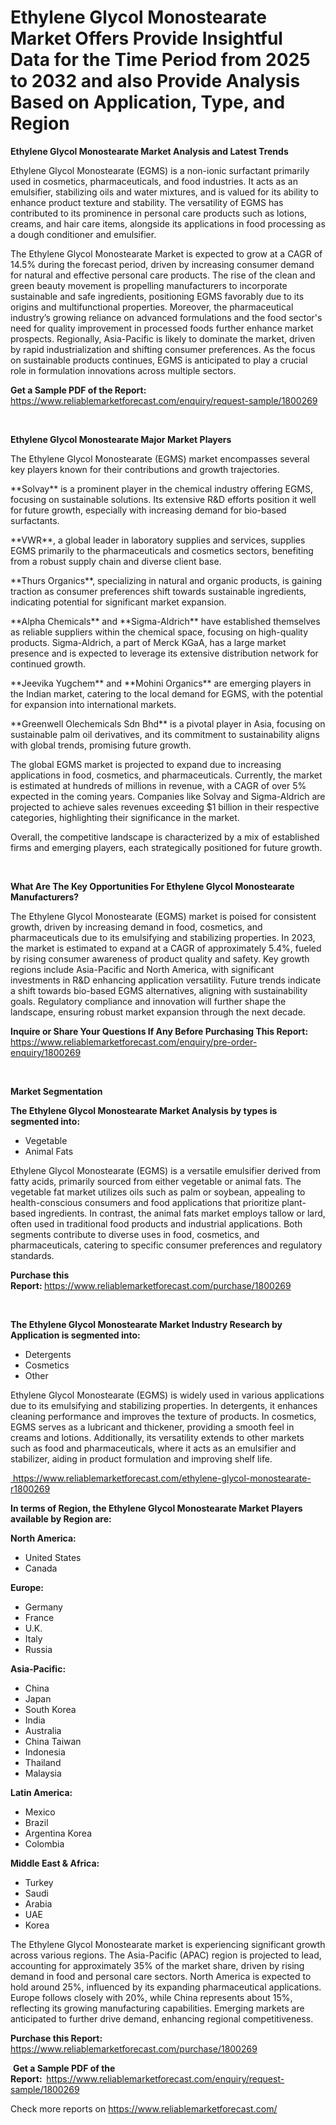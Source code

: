 <p><h1>Ethylene Glycol Monostearate Market Offers Provide Insightful Data for the Time Period from 2025 to 2032 and also Provide Analysis Based on Application, Type, and Region</h1></p><p><strong>Ethylene Glycol Monostearate Market Analysis and Latest Trends</strong></p>
<p><p>Ethylene Glycol Monostearate (EGMS) is a non-ionic surfactant primarily used in cosmetics, pharmaceuticals, and food industries. It acts as an emulsifier, stabilizing oils and water mixtures, and is valued for its ability to enhance product texture and stability. The versatility of EGMS has contributed to its prominence in personal care products such as lotions, creams, and hair care items, alongside its applications in food processing as a dough conditioner and emulsifier.</p><p>The Ethylene Glycol Monostearate Market is expected to grow at a CAGR of 14.5% during the forecast period, driven by increasing consumer demand for natural and effective personal care products. The rise of the clean and green beauty movement is propelling manufacturers to incorporate sustainable and safe ingredients, positioning EGMS favorably due to its origins and multifunctional properties. Moreover, the pharmaceutical industry’s growing reliance on advanced formulations and the food sector's need for quality improvement in processed foods further enhance market prospects. Regionally, Asia-Pacific is likely to dominate the market, driven by rapid industrialization and shifting consumer preferences. As the focus on sustainable products continues, EGMS is anticipated to play a crucial role in formulation innovations across multiple sectors.</p></p>
<p><strong>Get a Sample PDF of the Report:&nbsp;</strong> <a href="https://www.reliablemarketforecast.com/enquiry/request-sample/1800269?utm_campaign=2925&utm_medium=2&utm_source=Github&utm_content=ia&utm_term=01042025&utm_id=ethylene-glycol-monostearate">https://www.reliablemarketforecast.com/enquiry/request-sample/1800269</a></p>
<p>&nbsp;</p>
<p><strong>Ethylene Glycol Monostearate Major Market Players</strong></p>
<p><p>The Ethylene Glycol Monostearate (EGMS) market encompasses several key players known for their contributions and growth trajectories. </p><p>**Solvay** is a prominent player in the chemical industry offering EGMS, focusing on sustainable solutions. Its extensive R&D efforts position it well for future growth, especially with increasing demand for bio-based surfactants. </p><p>**VWR**, a global leader in laboratory supplies and services, supplies EGMS primarily to the pharmaceuticals and cosmetics sectors, benefiting from a robust supply chain and diverse client base. </p><p>**Thurs Organics**, specializing in natural and organic products, is gaining traction as consumer preferences shift towards sustainable ingredients, indicating potential for significant market expansion. </p><p>**Alpha Chemicals** and **Sigma-Aldrich** have established themselves as reliable suppliers within the chemical space, focusing on high-quality products. Sigma-Aldrich, a part of Merck KGaA, has a large market presence and is expected to leverage its extensive distribution network for continued growth. </p><p>**Jeevika Yugchem** and **Mohini Organics** are emerging players in the Indian market, catering to the local demand for EGMS, with the potential for expansion into international markets. </p><p>**Greenwell Olechemicals Sdn Bhd** is a pivotal player in Asia, focusing on sustainable palm oil derivatives, and its commitment to sustainability aligns with global trends, promising future growth.</p><p>The global EGMS market is projected to expand due to increasing applications in food, cosmetics, and pharmaceuticals. Currently, the market is estimated at hundreds of millions in revenue, with a CAGR of over 5% expected in the coming years. Companies like Solvay and Sigma-Aldrich are projected to achieve sales revenues exceeding $1 billion in their respective categories, highlighting their significance in the market. </p><p>Overall, the competitive landscape is characterized by a mix of established firms and emerging players, each strategically positioned for future growth.</p></p>
<p>&nbsp;</p>
<p><strong>What Are The Key Opportunities For Ethylene Glycol Monostearate Manufacturers?</strong></p>
<p><p>The Ethylene Glycol Monostearate (EGMS) market is poised for consistent growth, driven by increasing demand in food, cosmetics, and pharmaceuticals due to its emulsifying and stabilizing properties. In 2023, the market is estimated to expand at a CAGR of approximately 5.4%, fueled by rising consumer awareness of product quality and safety. Key growth regions include Asia-Pacific and North America, with significant investments in R&D enhancing application versatility. Future trends indicate a shift towards bio-based EGMS alternatives, aligning with sustainability goals. Regulatory compliance and innovation will further shape the landscape, ensuring robust market expansion through the next decade.</p></p>
<p><strong>Inquire or Share Your Questions If Any Before Purchasing This Report:</strong> <a href="https://www.reliablemarketforecast.com/enquiry/pre-order-enquiry/1800269?utm_campaign=2925&utm_medium=2&utm_source=Github&utm_content=ia&utm_term=01042025&utm_id=ethylene-glycol-monostearate">https://www.reliablemarketforecast.com/enquiry/pre-order-enquiry/1800269</a></p>
<p>&nbsp;</p>
<p><strong>Market Segmentation</strong></p>
<p><strong>The Ethylene Glycol Monostearate Market Analysis by types is segmented into:</strong></p>
<p><ul><li>Vegetable</li><li>Animal Fats</li></ul></p>
<p><p>Ethylene Glycol Monostearate (EGMS) is a versatile emulsifier derived from fatty acids, primarily sourced from either vegetable or animal fats. The vegetable fat market utilizes oils such as palm or soybean, appealing to health-conscious consumers and food applications that prioritize plant-based ingredients. In contrast, the animal fats market employs tallow or lard, often used in traditional food products and industrial applications. Both segments contribute to diverse uses in food, cosmetics, and pharmaceuticals, catering to specific consumer preferences and regulatory standards.</p></p>
<p><strong>Purchase this Report:&nbsp;</strong><a href="https://www.reliablemarketforecast.com/purchase/1800269?utm_campaign=2925&utm_medium=2&utm_source=Github&utm_content=ia&utm_term=01042025&utm_id=ethylene-glycol-monostearate">https://www.reliablemarketforecast.com/purchase/1800269</a></p>
<p>&nbsp;</p>
<p><strong>The Ethylene Glycol Monostearate Market Industry Research by Application is segmented into:</strong></p>
<p><ul><li>Detergents</li><li>Cosmetics</li><li>Other</li></ul></p>
<p><p>Ethylene Glycol Monostearate (EGMS) is widely used in various applications due to its emulsifying and stabilizing properties. In detergents, it enhances cleaning performance and improves the texture of products. In cosmetics, EGMS serves as a lubricant and thickener, providing a smooth feel in creams and lotions. Additionally, its versatility extends to other markets such as food and pharmaceuticals, where it acts as an emulsifier and stabilizer, aiding in product formulation and improving shelf life.</p></p>
<p><a href="https://www.reliablemarketforecast.com/ethylene-glycol-monostearate-r1800269?utm_campaign=2925&utm_medium=2&utm_source=Github&utm_content=ia&utm_term=01042025&utm_id=ethylene-glycol-monostearate">&nbsp;https://www.reliablemarketforecast.com/ethylene-glycol-monostearate-r1800269</a></p>
<p><strong>In terms of Region, the Ethylene Glycol Monostearate Market Players available by Region are:</strong></p>
<p>
    <p> <strong> North America: </strong>
        <ul>
            <li>United States</li>
            <li>Canada</li>
        </ul>
        </p> 
    <p> <strong> Europe: </strong>
        <ul>
            <li>Germany</li>
            <li>France</li>
            <li>U.K.</li>
            <li>Italy</li>
            <li>Russia</li>
        </ul>
        </p> 
    <p> <strong> Asia-Pacific: </strong>
        <ul>
            <li>China</li>
            <li>Japan</li>
            <li>South Korea</li>
            <li>India</li>
            <li>Australia</li>
            <li>China Taiwan</li>
            <li>Indonesia</li>
            <li>Thailand</li>
            <li>Malaysia</li>
        </ul>
        </p> 
    <p> <strong> Latin America: </strong>
        <ul>
            <li>Mexico</li>
            <li>Brazil</li>
            <li>Argentina Korea</li>
            <li>Colombia</li>
        </ul>
        </p> 
    <p> <strong> Middle East & Africa: </strong>
        <ul>
            <li>Turkey</li>
            <li>Saudi</li>
            <li>Arabia</li>
            <li>UAE</li>
            <li>Korea</li>
        </ul>
    </p>
    </p>
<p><p>The Ethylene Glycol Monostearate market is experiencing significant growth across various regions. The Asia-Pacific (APAC) region is projected to lead, accounting for approximately 35% of the market share, driven by rising demand in food and personal care sectors. North America is expected to hold around 25%, influenced by its expanding pharmaceutical applications. Europe follows closely with 20%, while China represents about 15%, reflecting its growing manufacturing capabilities. Emerging markets are anticipated to further drive demand, enhancing regional competitiveness.</p></p>
<p><strong>Purchase this Report: </strong><a href="https://www.reliablemarketforecast.com/purchase/1800269?utm_campaign=2925&utm_medium=2&utm_source=Github&utm_content=ia&utm_term=01042025&utm_id=ethylene-glycol-monostearate">https://www.reliablemarketforecast.com/purchase/1800269</a></p>
<p>&nbsp;<strong>Get a Sample PDF of the Report:&nbsp;&nbsp;</strong><a href="https://www.reliablemarketforecast.com/enquiry/request-sample/1800269?utm_campaign=2925&utm_medium=2&utm_source=Github&utm_content=ia&utm_term=01042025&utm_id=ethylene-glycol-monostearate">https://www.reliablemarketforecast.com/enquiry/request-sample/1800269</a></p>
<p><strong></strong></p>
<p>Check more reports on <a href="https://www.reliablemarketforecast.com/?utm_campaign=2925&utm_medium=2&utm_source=Github&utm_content=ia&utm_term=01042025&utm_id=ethylene-glycol-monostearate">https://www.reliablemarketforecast.com/</a></p>